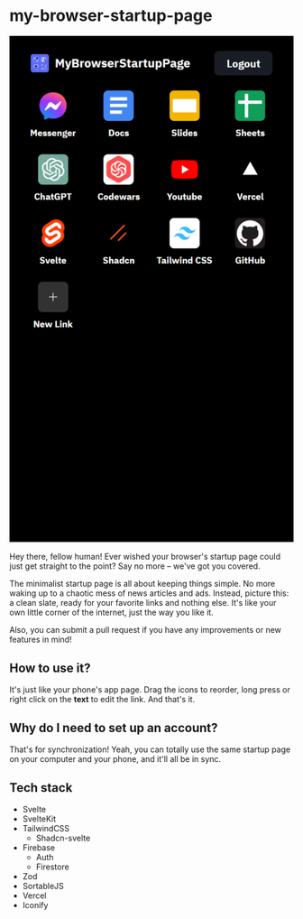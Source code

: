 # my-browser-startup-page

![screenshot](./screenshot.png)

Hey there, fellow human! Ever wished your browser's startup page could just get straight to the point? Say no more – we've got you covered.

The minimalist startup page is all about keeping things simple. No more waking up to a chaotic mess of news articles and ads. Instead, picture this: a clean slate, ready for your favorite links and nothing else. It's like your own little corner of the internet, just the way you like it.

Also, you can submit a pull request if you have any improvements or new features in mind!

## How to use it?

It's just like your phone's app page. Drag the icons to reorder, long press or right click on the **text** to edit the link. And that's it.

## Why do I need to set up an account?

That's for synchronization! Yeah, you can totally use the same startup page on your computer and your phone, and it'll all be in sync.

## Tech stack

- Svelte
- SvelteKit
- TailwindCSS
  - Shadcn-svelte
- Firebase
  - Auth
  - Firestore
- Zod
- SortableJS
- Vercel
- Iconify